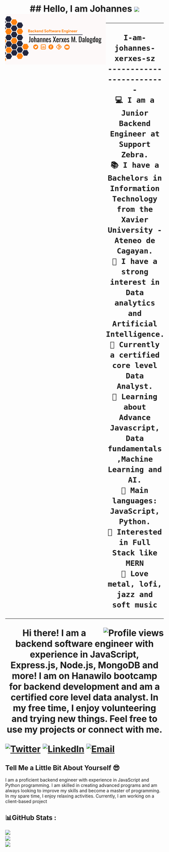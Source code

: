 <h1 align="center">
## Hello, I am Johannes <img src="https://media.giphy.com/media/hvRJCLFzcasrR4ia7z/giphy.gif" width="35">
<img align="left" src="https://raw.githubusercontent.com/johannes-xerxes-sz/johannes-xerxes-sz/main/banner.png" alt="Photo" width="320" />
<hr>

```
I-am-johannes-xerxes-sz
-------------------------
💻 I am a Junior Backend Engineer at Support Zebra.
📚 I have a Bachelors in Information Technology from the Xavier University - Ateneo de Cagayan.
📝 I have a strong interest in Data analytics and Artificial Intelligence.
🔭 Currently a certified core level Data Analyst.
🌱 Learning about Advance Javascript, Data fundamentals ,Machine Learning and AI.
🌟 Main languages: JavaScript, Python.
🚩 Interested in Full Stack like MERN
🎵 Love metal, lofi, jazz and soft music
```
<hr>
 
 <img src="https://gpvc.arturio.dev/I-am-vishalmaurya" alt="Profile views" align='right'/> <a href="https://github.com/johannes-xerxes-sz/johannes-xerxes-sz/"> </a> 
<!--
<br/>
![](https://raw.githubusercontent.com/johannes-xerxes-sz/johannes-xerxes-sz/main/banner.png)
-->

Hi there! I am a backend software engineer with experience in JavaScript, Express.js, Node.js, MongoDB and more! I am on Hanawilo bootcamp for backend development and am a certified core level data analyst. In my free time, I enjoy volunteering and trying new things. Feel free to use my projects or connect with me.

<div align="left">
  <a href="https://twitter.com/Johannes_Xerxes" target="_blank"><img src="https://img.shields.io/twitter/follow/Johannes_Xerxes?logo=twitter&style=for-the-badge" alt="Twitter" /></a> 
    <a href="https://www.linkedin.com/in/johannes-xerxes-dalogdog"><img src="https://img.shields.io/badge/Connect-Johannes Xerxes Dalogdog-informational?style=for-the-badge&logo=linkedin" alt="LinkedIn" /></a>
    <a href="mailto:johannes.dalogdog@supportzebra.com"><img src="https://img.shields.io/badge/Email-johannes.dalogdog%40supportzebra.com-orange?style=for-the-badge&logo=Email" alt="Email" /></a>
</div>

## Tell Me a Little Bit About Yourself :sunglasses:

I am a proficient backend engineer with experience in JavaScript and Python programming. I am skilled in creating advanced programs and am always looking to improve my skills and become a master of programming. In my spare time, I enjoy relaxing activities. Currently, I am working on a client-based project

## 📊GitHub Stats :
![](https://github-readme-stats.vercel.app/api?username=johannes-xerxes-sz&theme=codeSTACKr&hide_border=false&include_all_commits=false&count_private=false)<br/>
![](https://github-readme-streak-stats.herokuapp.com/?user=johannes-xerxes-sz&theme=codeSTACKr&hide_border=false)<br/>
![](https://github-readme-stats.vercel.app/api/top-langs/?username=johannes-xerxes-sz&theme=codeSTACKr&hide_border=false&include_all_commits=false&count_private=false&layout=compact)
